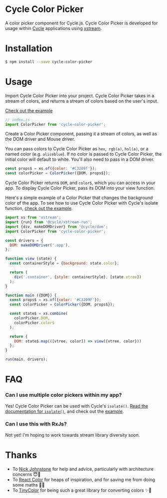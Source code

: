 # Cycle Color Picker

A color picker component for Cycle.js. Cycle Color Picker is developed for usage within [Cycle](http://cycle.js.org/) applications using [xstream](https://github.com/staltz/xstream).

# Installation

```bash
$ npm install --save cycle-color-picker

```

# Usage

Import Cycle Color Picker into your project. Cycle Color Picker takes in a stream of colors, and returns a stream of colors based on the user's input.

[Check out the example](http://raquelxmoss.github.io/cycle-color-picker)

```js
// index.js
import ColorPicker from 'cycle-color-picker';
```

Create a Color Picker component, passing it a stream of colors, as well as the DOM driver and Mouse driver.

You can pass colors to Cycle Color Picker as `hex`,` rgb(a)`, `hsl(a)`, or a named color (e.g. `aliceblue`). If no color is passed to Cycle Color Picker, the initial color will default to white. You'll also need to pass in a DOM driver.

```js
const props$ = xs.of({color: '#C3209f'});
const colorPicker = ColorPicker({DOM, props$});
```

Cycle Color Picker returns `DOM`, and `color$`, which you can access in your app. To display Cycle Color Picker, pass its DOM into your view function.

Here's a simple example of a Color Picker that changes the background color of the app. To see how to use Cycle Color Picker with Cycle's isolate function, [check out the example](http://raquelxmoss.github.io/cycle-color-picker').

```js
import xs from 'xstream';
import {run} from '@cycle/xstream-run';
import {div, makeDOMDriver} from '@cycle/dom';
import ColorPicker from 'cycle-color-picker';

const drivers = {
  DOM: makeDOMDriver('.app'),
};

function view (state) {
  const containerStyle = {background: state.color};

  return (
    div('.container', {style: containerStyle}, [state.vtree])
  );
}

function main ({DOM}) {
  const props$ = xs.of({color: '#C3209F'});
  const colorPicker = ColorPicker({DOM, props$});

  const state$ = xs.combine(
    colorPicker.DOM,
    colorPicker.color$
  );

  return {
    DOM: state$.map(([vtree, color]) => view({vtree, color}))
  };
}

run(main, drivers);
```

# FAQ

### Can I use multiple color pickers within my app?

Yes! Cycle Color Picker can be used with Cycle's `isolate()`. [Read the documentation for `isolate()`](https://github.com/cyclejs/cyclejs/tree/master/isolate), and check out the [example](http://raquelxmoss.github.io/cycle-color-picker).

### Can I use this with RxJs?

Not yet! I'm hoping to work towards stream library diversity soon.

# Thanks

- To [Nick Johnstone](http://www.github.com/widdershin) for help and advice, particularly with architecture concerns 😇👏
- To [React Color](http://casesandberg.github.io/react-color/) for heaps of inspiration, and for saving me from doing some maths 🎨👏
- To [TinyColor](https://github.com/bgrins/TinyColor) for being such a great library for converting colors ✨👏

